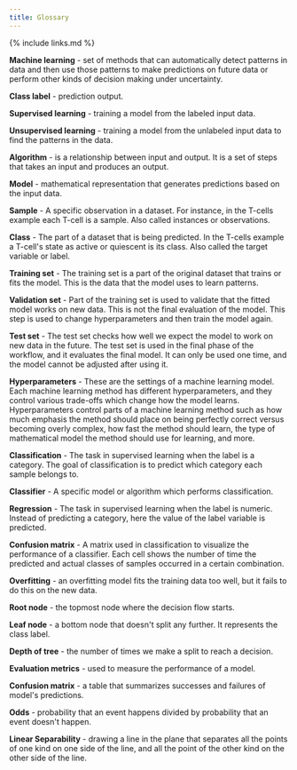 ```yaml
---
title: Glossary
---
```

{% include links.md %}

__Machine learning__ - set of methods that can automatically detect patterns in data and then use those patterns to make predictions on future data or perform other kinds of decision making under uncertainty.

__Class label__ - prediction output.

__Supervised learning__ - training a model from the labeled input data.

__Unsupervised learning__ - training a model from the unlabeled input data to find the patterns in the data.

__Algorithm__ - is a relationship between input and output. It is a set of steps that takes an input and produces an output.

__Model__ - mathematical representation that generates predictions based on the input data.

__Sample__ - A specific observation in a dataset. For instance, in the T-cells example each T-cell is a sample. Also called instances or observations.

__Class__ - The part of a dataset that is being predicted. In the T-cells example a T-cell's state as active or quiescent is its class. Also called the target variable or label. 

__Training set__ - The training set is a part of the original dataset that trains or fits the model. This is the data that the model uses to learn patterns.

__Validation set__ - Part of the training set is used to validate that the fitted model works on new data. This is not the final evaluation of the model. This step is used to change hyperparameters and then train the model again.

__Test set__ - The test set checks how well we expect the model to work on new data in the future. The test set is used in the final phase of the workflow, and it evaluates the final model. It can only be used one time, and the model cannot be adjusted after using it.

__Hyperparameters__ - These are the settings of a machine learning model. Each machine learning method has different hyperparameters, and they control various trade-offs which change how the model learns. Hyperparameters control parts of a machine learning method such as how much emphasis the method should place on being perfectly correct versus becoming overly complex, how fast the method should learn, the type of mathematical model the method should use for learning, and more.

__Classification__ - The task in supervised learning when the label is a category. The goal of classification is to predict which category each sample belongs to.

__Classifier__ - A specific model or algorithm which performs classification.

__Regression__ - The task in supervised learning when the label is numeric. Instead of predicting a category, here the value of the label variable is predicted.

__Confusion matrix__ - A matrix used in classification to visualize the performance of a classifier. Each cell shows the number of time the predicted and actual classes of samples occurred in a certain combination.

__Overfitting__ - an overfitting model fits the training data too well, but it fails to do this on the new data.

__Root node__ - the topmost node where the decision flow starts.

__Leaf node__ - a bottom node that doesn't split any further. It represents the class label.

__Depth of tree__ - the number of times we make a split to reach a decision.

__Evaluation metrics__ - used to measure the performance of a model.

__Confusion matrix__ - a table that summarizes successes and failures of model's predictions.

__Odds__ - probability that an event happens divided by probability that an event doesn't happen.

__Linear Separability__ - drawing a line in the plane that separates all the points of one kind on one side of the line, and all the point of the other kind on the other side of the line.
